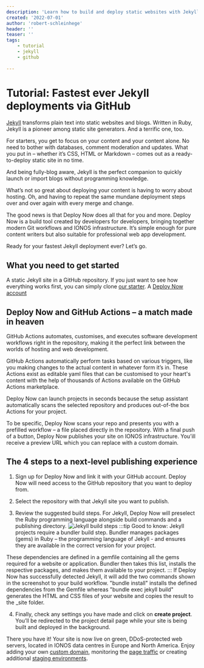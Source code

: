 ```yaml
---
description: 'Learn how to build and deploy static websites with Jekyll instantly via GitHub to highly available hosting. Jekyll transforms plain text into static websites and blogs. Written in Ruby, Jekyll is a pioneer among static site generators.'
created: '2022-07-01'
author: 'robert-schleinhege'
header: ''
teaser: ''
tags:
    - tutorial
    - jekyll
    - github
    
---
```


# Tutorial: Fastest ever Jekyll deployments via GitHub

[Jekyll](https://jekyllrb.com/) transforms plain text into static websites and blogs. Written in Ruby, Jekyll is a pioneer among static site generators. And a terrific one, too.

For starters, you get to focus on your content and your content alone. No need to bother with databases, comment moderation and updates. What you put in – whether it’s CSS, HTML or Markdown – comes out as a ready-to-deploy static site in no time.

And being fully-blog aware, Jekyll is the perfect companion to quickly launch or import blogs without programming knowledge.

What’s not so great about deploying your content is having to worry about hosting. Oh, and having to repeat the same mundane deployment steps over and over again with every merge and change. 

The good news is that Deploy Now does all that for you and more. Deploy Now is a build tool created by developers for developers, bringing together modern Git workflows and IONOS infrastructure. It’s simple enough for pure content writers but also suitable for professional web app development.

Ready for your fastest Jekyll deployment ever? Let’s go.
## What you need to get started

A static Jekyll site in a GitHub repository. If you just want to see how everything works first, you can simply clone [our starter](https://github.com/ionos-deploy-now/hello-jekyll).
A [Deploy Now account](https://ionos.space/sign-up) 





## Deploy Now and GitHub Actions – a match made in heaven

GitHub Actions automates, customises, and executes software development workflows right in the repository, making it the perfect link between the worlds of hosting and web development. 

GitHub Actions automatically perform tasks based on various triggers, like you making changes to the actual content in whatever form it’s in. These Actions exist as editable yaml files that can be customised to your heart's content with the help of thousands of Actions available on the GitHub Actions marketplace. 

Deploy Now can launch projects in seconds because the setup assistant automatically scans the selected repository and produces out-of-the box Actions for your project.

To be specific, Deploy Now scans your repo and presents you with a prefilled workflow – a file placed directly in the repository. With a final push of a button, Deploy Now publishes your site on IONOS infrastructure. You’ill receive a preview URL which you can replace with a custom domain.

## The 4 steps to a next-level publishing experience

1. Sign up for Deploy Now and link it with your GitHub account. Deploy Now will need access to the GitHub repository that you want to deploy from.   

2. Select the repository with that Jekyll site you want to publish.

3. Review the suggested build steps. For Jekyll, Deploy Now will preselect the Ruby programming language alongside build commands and a publishing directory.
![Jekyll build steps](/jekyll-buildsteps.png)
:::tip
Good to know: Jekyll projects require a bundler build step. Bundler manages  packages (gems) in Ruby – the programming language of Jekyll - and ensures they are available in the correct version for your project.

These dependencies are defined in a  gemfile containing all the gems required for a website or application. Bundler then takes this list, installs the respective packages, and makes them available to your project. 
:::
If Deploy Now has successfully detected Jekyll, it will add the two commands shown in the screenshot to your build workflow. "bundle install" installs the defined dependencies from the Gemfile whereas "bundle exec jekyll build" generates the HTML and CSS files of your website and copies the result to the  _site folder.

4. Finally, check any settings you have made and click on **create project**. You’ll be redirected to the project detail page while your site is being built and deployed in the background.

There you have it! Your site is now live on green, DDoS-protected web servers, located in IONOS data centres in Europe and North America. Enjoy adding your own [custom domain](https://docs.ionos.space/docs/domain-tls/), monitoring the [page traffic](https://docs.ionos.space/docs/visitor-statistics/) or creating additional [staging environments](https://docs.ionos.space/docs/staging-deployments/).











